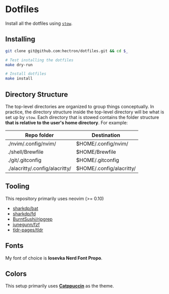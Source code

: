 # Dotfiles

Install all the dotfiles using [`stow`](https://www.gnu.org/software/stow/manual/stow.html).

## Installing

```sh
git clone git@github.com:hectron/dotfiles.git && cd $_

# Test installing the dotfiles
make dry-run

# Install dotfiles
make install
```

## Directory Structure

The top-level directories are organized to group things conceptually. In
practice, the directory structure inside the top-level directory will be what
is set up by `stow`. Each directory that is stowed contains the folder
structure **that is relative to the user's home directory**. For example:

| Repo folder | Destination |
| --- | --- |
| ./nvim/.config/nvim/ | $HOME/.config/nvim/ |
| ./shell/Brewfile | $HOME/Brewfile |
| ./git/.gitconfig | $HOME/.gitconfig |
| ./alacritty/.config/alacritty/ | $HOME/.config/alacritty/ |

## Tooling

This repository primarily uses neovim (>= 0.10)

- [sharkdp/bat](https://github.com/sharkdp/bat)
- [sharkdp/fd](https://github.com/sharkdp/fd)
- [BurntSushi/ripgrep](https://github.com/BurntSushi/ripgrep)
- [junegunn/fzf](https://github.com/junegunn/fzf)
- [tldr-pages/tldr](https://github.com/tldr-pages/tldr)

## Fonts

My font of choice is **Iosevka Nerd Font Propo**.

## Colors

This setup primarily uses [**Catppuccin**](https://github.com/catppuccin/nvim) as the theme.

